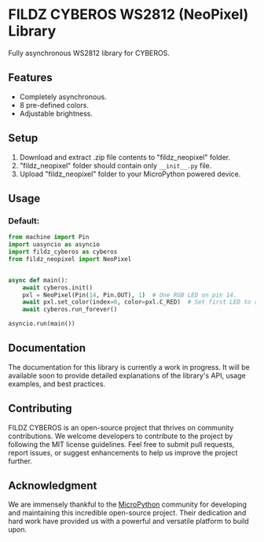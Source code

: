 # FILDZ CYBEROS WS2812 (NeoPixel) Library

Fully asynchronous WS2812 library for CYBEROS.

## Features

* Completely asynchronous.
* 8 pre-defined colors.
* Adjustable brightness.

## Setup

1. Download and extract .zip file contents to "fildz_neopixel" folder.
2. "fildz_neopixel" folder should contain only `__init__.py` file.
3. Upload "fildz_neopixel" folder to your MicroPython powered device.

## Usage

### Default:

```Python
from machine import Pin
import uasyncio as asyncio
import fildz_cyberos as cyberos
from fildz_neopixel import NeoPixel


async def main():
    await cyberos.init()
    pxl = NeoPixel(Pin(14, Pin.OUT), 1)  # One RGB LED on pin 14.
    await pxl.set_color(index=0, color=pxl.C_RED)  # Set first LED to red color.
    await cyberos.run_forever()

asyncio.run(main())
```

## Documentation

The documentation for this library is currently a work in progress. It will be available soon to provide detailed explanations of the library's API, usage examples, and best practices.

## Contributing

FILDZ CYBEROS is an open-source project that thrives on community contributions. We welcome developers to contribute to the project by following the MIT license guidelines. Feel free to submit pull requests, report issues, or suggest enhancements to help us improve the project further.

## Acknowledgment 

We are immensely thankful to the [MicroPython](https://github.com/micropython/micropython) community for developing and maintaining this incredible open-source project. Their dedication and hard work have provided us with a powerful and versatile platform to build upon.